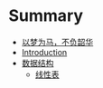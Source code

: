 # Summary

* [以梦为马，不负韶华](https://xiaodanhuang.github.io/build)
* [Introduction](README.md)
* [数据结构](shu-ju-jie-gou.md)
  * [线性表](shu-ju-jie-gou/lian-biao.md)

